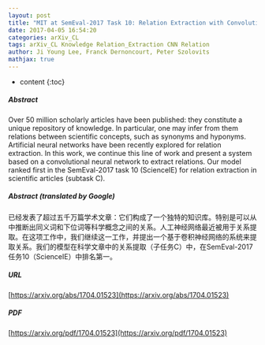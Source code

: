 ```yaml
---
layout: post
title: "MIT at SemEval-2017 Task 10: Relation Extraction with Convolutional Neural Networks"
date: 2017-04-05 16:54:20
categories: arXiv_CL
tags: arXiv_CL Knowledge Relation_Extraction CNN Relation
author: Ji Young Lee, Franck Dernoncourt, Peter Szolovits
mathjax: true
---
```


* content
{:toc}

##### Abstract
Over 50 million scholarly articles have been published: they constitute a unique repository of knowledge. In particular, one may infer from them relations between scientific concepts, such as synonyms and hyponyms. Artificial neural networks have been recently explored for relation extraction. In this work, we continue this line of work and present a system based on a convolutional neural network to extract relations. Our model ranked first in the SemEval-2017 task 10 (ScienceIE) for relation extraction in scientific articles (subtask C).

##### Abstract (translated by Google)
已经发表了超过五千万篇学术文章：它们构成了一个独特的知识库。特别是可以从中推断出同义词和下位词等科学概念之间的关系。人工神经网络最近被用于关系提取。在这项工作中，我们继续这一工作，并提出一个基于卷积神经网络的系统来提取关系。我们的模型在科学文章中的关系提取（子任务C）中，在SemEval-2017任务10（ScienceIE）中排名第一。

##### URL
[https://arxiv.org/abs/1704.01523](https://arxiv.org/abs/1704.01523)

##### PDF
[https://arxiv.org/pdf/1704.01523](https://arxiv.org/pdf/1704.01523)

